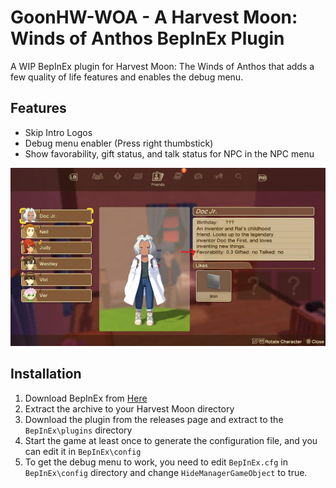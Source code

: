 # GoonHW-WOA - A Harvest Moon: Winds of Anthos BepInEx Plugin

A WIP BepInEx plugin for Harvest Moon: The Winds of Anthos that adds a few quality of life features and enables the debug menu.

## Features

- Skip Intro Logos
- Debug menu enabler (Press right thumbstick)
- Show favorability, gift status, and talk status for NPC in the NPC menu

![alt text](screenshots/screen1.jpg)

## Installation
1. Download BepInEx from [Here](https://github.com/BepInEx/BepInEx/releases/tag/v5.4.22)
2. Extract the archive to your Harvest Moon directory
3. Download the plugin from the releases page and extract to the `BepInEx\plugins` directory
4. Start the game at least once to generate the configuration file, and you can edit it in `BepInEx\config`
5. To get the debug menu to work, you need to edit `BepInEx.cfg` in `BepInEx\config` directory and change `HideManagerGameObject` to true.
